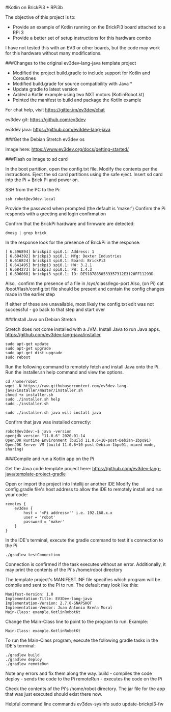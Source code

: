 #Kotlin on BrickPi3 + RPi3b

The objective of this project is to:
- Provide an example of Kotlin running on the BrickPi3 board attached to a RPi 3
- Provide a better set of setup instructions for this hardware combo

I have not tested this with an EV3 or other boards, but the code may work for this
hardware without many modifications.

###Changes to the original ev3dev-lang-java template project
- Modified the project build.gradle to include support for Kotlin and Coroutines
- Modified build.grade for source compatibility with Java *
- Update gradle to latest version
- Added a Kotlin example using two NXT motors (KotlinRobot.kt)
- Pointed the manifest to build and package the Kotlin example

For chat help, visit https://gitter.im/ev3dev/chat

ev3dev git: https://github.com/ev3dev

ev3dev java: https://github.com/ev3dev-lang-java

###Get the Debian Stretch ev3dev os

Image here:
https://www.ev3dev.org/docs/getting-started/

###Flash os image to sd card

In the boot partition, open the config.txt file. Modify the contents per the instructions. 
Eject the sd card partitions using the safe eject.
Insert sd card into the Pi + Brick Pi and power on.

SSH from the PC to the Pi:
```
ssh robot@ev3dev.local
```
Provide the password when prompted (the default is 'maker')
Confirm the Pi responds with a greeting and login confirmation

Confirm that the BrickPi hardware and firmware are detected:
```
dmesg | grep brick
```

In the response look for the presence of BrickPi in the response:
```
[ 6.596894] brickpi3 spi0.1: Address: 1
[ 6.604392] brickpi3 spi0.1: Mfg: Dexter Industries
[ 6.616824] brickpi3 spi0.1: Board: BrickPi3
[ 6.641495] brickpi3 spi0.1: HW: 3.2.1
[ 6.684273] brickpi3 spi0.1: FW: 1.4.3
[ 6.696068] brickpi3 spi0.1: ID: DE91878850533357312E3120FF11293D
```

Also,  confirm the presence of a file in /sys/class/lego-port
Also, (on Pi) cat /boot/flash/config.txt file should be present and contain the config changes made in the earlier step

If either of these are unavailable, most likely the config.txt edit was not successful - go back to that step and start over

###Install Java on Debian Stretch 

Stretch does not come installed with a JVM. Install Java to run Java apps.
https://github.com/ev3dev-lang-java/installer

```
sudo apt-get update
sudo apt-get upgrade
sudo apt-get dist-upgrade
sudo reboot
```

Run the following command to remotely fetch and install Java onto the Pi. Run the installer.sh help command and view the options.
```
cd /home/robot
wget -N https://raw.githubusercontent.com/ev3dev-lang-java/installer/master/installer.sh
chmod +x installer.sh
sudo ./installer.sh help
sudo ./installer.sh
```

```
sudo ./installer.sh java will install java
```

Confirm that java was installed correctly: 
```
robot@ev3dev:~$ java -version
openjdk version "11.0.6" 2020-01-14
OpenJDK Runtime Environment (build 11.0.6+10-post-Debian-1bpo91)
OpenJDK Server VM (build 11.0.6+10-post-Debian-1bpo91, mixed mode, sharing)
```

###Compile and run a Kotlin app on the Pi


Get the Java code template project here:
https://github.com/ev3dev-lang-java/template-project-gradle

Open or import the project into Intellij or another IDE
Modify the config.gradle file's host address to allow the IDE to remotely install and run your code:

```
remotes {
    ev3dev {
        host = '<Pi address>'' i.e. 192.168.x.x
        user = 'robot'
        password = 'maker'
    }
}
```

In the IDE's terminal, execute the gradle command to test it's connection to the Pi

```
./gradlew testConnection
```

Connection is confirmed if the task executes without an error. Additionally, it may print the contents of the Pi's /home/robot directory

The template project's MANIFEST.INF file specifies which program will be compile and sent to the Pi to run. The default may look like this:

```
Manifest-Version: 1.0
Implementation-Title: EV3Dev-lang-java
Implementation-Version: 2.7.0-SNAPSHOT
Implementation-Vendor: Juan Antonio Breña Moral
Main-Class: example.KotlinRobotKt
```

Change the Main-Class line to point to the program to run. Example:

```
Main-Class: example.KotlinRobotKt
```

To run the Main-Class program, execute the following gradle tasks in the IDE's terminal:

```
./gradlew build
./gradlew deploy
./gradlew remoteRun
```

Note any errors and fix them along the way.
build - compiles the code
deploy - sends the code to the Pi
remoteRun - executes the code on the Pi

Check the contents of the Pi's /home/robot directory. The jar file for the app that was just executed should exist there now.

Helpful command line commands
ev3dev-sysinfo
sudo update-brickpi3-fw